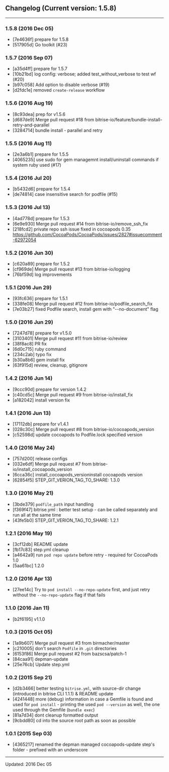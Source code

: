 ## Changelog (Current version: 1.5.8)

-----------------

### 1.5.8 (2016 Dec 05)

* [7e4636f] prepare for 1.5.8
* [517905d] Go toolkit (#23)

### 1.5.7 (2016 Sep 07)

* [a35d4ff] prepare for 1.5.7
* [10b21bd] log config: verbose; added test_without_verbose to test wf (#20)
* [b97c058] Add option to disable verbose (#19)
* [d2fdc1e] removed `create-release` workflow

### 1.5.6 (2016 Aug 19)

* [8c93dea] prep for v1.5.6
* [d687de9] Merge pull request #18 from bitrise-io/feature/bundle-install-retry-and-parallel
* [3284714] bundle install - parallel and retry

### 1.5.5 (2016 Aug 11)

* [2e3a6b1] prepare for 1.5.5
* [4065235] use sudo for gem managemnt install/uninstall commands if system ruby used (#17)

### 1.5.4 (2016 Jul 20)

* [b5432d6] prepare for 1.5.4
* [de74814] case insensitive search for podfile (#15)

### 1.5.3 (2016 Jul 13)

* [4ad778d] prepare for 1.5.3
* [6e9e930] Merge pull request #14 from bitrise-io/remove_ssh_fix
* [218fcd2] private repo ssh issue fixed in cocoapods 0.35 https://github.com/CocoaPods/CocoaPods/issues/2827#issuecomment-62972054

### 1.5.2 (2016 Jun 30)

* [c620a89] prepare for 1.5.2
* [cf969de] Merge pull request #13 from bitrise-io/logging
* [76bf59d] log improvements

### 1.5.1 (2016 Jun 29)

* [93fc636] prepare for 1.5.1
* [338fe08] Merge pull request #12 from bitrise-io/podfile_search_fix
* [7e03b27] fixed Podfile search, install gem with "--no-document" flag

### 1.5.0 (2016 Jun 29)

* [7247d78] prepare for v1.5.0
* [3103401] Merge pull request #11 from bitrise-io/review
* [38f8ac8] PR fix
* [6d0c715] ruby command
* [234c2ab] typo fix
* [b30a8b6] gem install fix
* [63f915d] review, cleanup, gitignore

### 1.4.2 (2016 Jun 14)

* [9ccc90d] prepare for version 1.4.2
* [c40cd5c] Merge pull request #9 from bitrise-io/install_fix
* [a182042] install version fix

### 1.4.1 (2016 Jun 13)

* [17112db] prepare for v1.4.1
* [028c30c] Merge pull request #8 from bitrise-io/cocoapods_version
* [c52598d] update cocoapods to Podfile.lock specified version

### 1.4.0 (2016 May 24)

* [757d200] release configs
* [032e6df] Merge pull request #7 from bitrise-io/install_cocoapods_version
* [6cca36c] install_cocoapods_versioninstall cocoapods version
* [62854f5] STEP_GIT_VERION_TAG_TO_SHARE: 1.3.0

### 1.3.0 (2016 May 21)

* [3bde379] `podfile_path` input handling
* [f369f47] bitrise.yml : better test setup - can be called separately and run all at the same time
* [43fe5b0] STEP_GIT_VERION_TAG_TO_SHARE: 1.2.1

### 1.2.1 (2016 May 19)

* [3cf12db] README update
* [fb17c83] step.yml cleanup
* [a4642a9] run `pod repo update` before retry - required for CocoaPods 1.0
* [5aa61bc] 1.2.0

### 1.2.0 (2016 Apr 13)

* [27ee14c] Try to `pod install --no-repo-update` first, and just retry without the `--no-repo-update` flag if that fails

### 1.1.0 (2016 Jan 11)

* [b2f6195] v1.1.0

### 1.0.3 (2015 Oct 05)

* [1a9b607] Merge pull request #3 from birmacher/master
* [c210005] don't search `Podfile` in `.git` directories
* [6153f86] Merge pull request #2 from bazscsa/patch-1
* [84caa91] depman-update
* [25e76cb] Update step.yml

### 1.0.2 (2015 Sep 21)

* [d2b3466] better testing `bitrise.yml`, with source-dir change (introduced in bitrise CLI 1.1.1) & README update
* [4241448] more (debug) information in case a Gemfile is found and used for `pod install` - printing the used `pod --version` as well, the one used through the Gemfile (`bundle exec`)
* [81a7d34] dont cleanup formatted output
* [9cbdd80] cd into the source root path as soon as possible

### 1.0.1 (2015 Sep 03)

* [4365217] renamed the depman managed cocoapods-update step's folder - prefixed with an underscore

-----------------

Updated: 2016 Dec 05